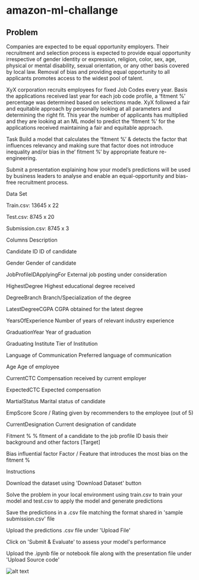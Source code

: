 # amazon-ml-challange


## Problem

Companies are expected to be equal opportunity employers. Their recruitment and selection process is expected to provide equal opportunity irrespective of gender identity or expression, religion, color, sex, age, physical or mental disability, sexual orientation, or any other basis covered by local law. Removal of bias and providing equal opportunity to all applicants promotes access to the widest pool of talent.

XyX corporation recruits employees for fixed Job Codes every year. Basis the applications received last year for each job code profile, a ‘fitment %’ percentage was determined based on selections made. XyX followed a fair and equitable approach by personally looking at all parameters and determining the right fit. This year the number of applicants has multiplied and they are looking at an ML model to predict the ‘fitment %’ for the applications received maintaining a fair and equitable approach.

Task
Build a model that calculates the ‘fitment %’ & detects the factor that influences relevancy and making sure that factor does not introduce inequality and/or bias in the’ fitment %’ by appropriate feature re-engineering.

Submit a presentation explaining how your model’s predictions will be used by business leaders to analyse and enable an equal-opportunity and bias-free recruitment process.

Data Set

Train.csv: 13645 x 22

Test.csv: 8745 x 20

Submission.csv: 8745 x 3

Columns	Description

Candidate ID	ID of candidate

Gender	Gender of candidate

JobProfileIDApplyingFor	External job posting under consideration

HighestDegree	Highest educational degree received

DegreeBranch	Branch/Specialization of the degree

LatestDegreeCGPA	CGPA obtained for the latest degree

YearsOfExperience	Number of years of relevant industry experience

GraduationYear	Year of graduation

Graduating Institute	Tier of Institution

Language of Communication	Preferred language of communication

Age	Age of employee

CurrentCTC	Compensation received by current employer

ExpectedCTC	Expected compensation

MartialStatus	Marital status of candidate

EmpScore	Score / Rating given by recommenders to the employee (out of 5)

CurrentDesignation	Current designation of candidate


Fitment %	% fitment of a candidate to the job profile ID basis their background and other factors [Target]

Bias influential factor	Factor / Feature that introduces the most bias on the fitment %

Instructions 

Download the dataset using 'Download Dataset' button

Solve the problem in your local environment using train.csv to train your model and test.csv to apply the model and generate predictions

Save the predictions in a .csv file matching the format shared in 'sample submission.csv' file

Upload the predictions .csv file under 'Upload File'

Click on 'Submit & Evaluate' to assess your model's performance

Upload the .ipynb file or notebook file along with the presentation file under 'Upload Source code'


![alt text](arch.jpeg "Title")

